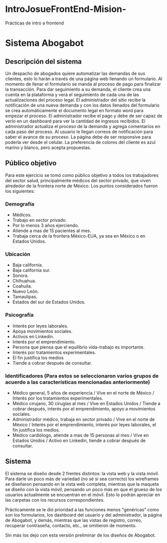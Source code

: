 # IntroJosueFrontEnd-Mision-
Prácticas de intro a frontend

# Sistema Abogabot
## Descripción del sistema
Un despacho de abogados quiere automatizar las demandas de sus clientes, esto lo harán a través de una página web llenando un formulario. Al momento de llenar el formulario se manda al proceso de pago para finalizar la transacción. Para dar seguimiento a su demanda, el cliente crea una cuenta en la plataforma y verá el seguimiento de cada una de las actualizaciones del proceso legal. El administrador del sitio recibe la notificación de una nueva demanda y con los datos llenados del formulario se crea automáticamente el documento legal en formato word para empezar el proceso. El administrador recibe el pago y debe de ser capaz de verlo en un dashboard para ver la cantidad de ingresos recibidos. El administrador actualiza el proceso de la demanda y agrega comentarios en cada paso del proceso. Al usuario le llegan correos de notificación para saber el avance de su proceso. La página debe de ser responsive para poderla ver desde el celular. La preferencia de colores del cliente es azul marino y blanco, pero acepta propuestas.

## Público objetivo
Para este ejercicio se tomó como público objetivo a todos los trabajadores del sector salud, principalmente médicos del sector privado, que viven alrededor de la frontera norte de México. Los puntos considerados fueron los siguientes:

### Demografía  
  * Médicos.
  * Trabajo en sector privado.
  * Por lo menos 3 años ejerciendo.
  * Atiende a mas de 15 pacientes al mes.
  * Trabaja cerca de la frontera México-EUA, ya sea en México o en Estados Unidos.

### Ubicación  
  * Baja california.
  * Baja california sur.
  * Sonora.
  * Chihuahua.
  * Coahuila.
  * Nuevo León.
  * Tamaulipas.
  * Estados del sur de Estados Unidos.

### Psicografía  
  * Interés por leyes laborales.
  * Apoya movimientos sociales.
  * Activos en Linkedin.
  * Interés por el emprendimiento.
  * Persona que piensa que el equilibrio vida-trabajo es importante.
  * Interés por tratamientos experimentales.
  * El fin justifica los medios
  * Tiende a cobrar después de consultar.

### Identificadores (Para estos se seleccionaron varios grupos de acuerdo a las características mencionadas anteriormente)  
  * Médico general, 5 años de experiencia / Vive en el norte de México / Interés por los tratamientos experimentales.
  * Médico cirujano, 30 cirugías al mes / Vive en Estados Unidos / Tiende a cobrar después, interés por el emprendimiento, apoyo a movimientos sociales.
  * Administrador médico, trabaja en sector privado / Vive en el norte de México / Interés por el emprendimiento, interés por leyes laborales, el fin justifica los medios.
  * Médico cardiólogo, atiende a mas de 15 personas al mes / Vive en Estados Unidos / Activo en Linkedin, tiende a cobrar después de consultar.
  
## Sistema
El sistema se diseño desde 2 frentes distintos: la vista web y la vista móvil. Para darle un poco más de variedad (no sé si sea correcto) los wireframes se diseñaron pensando en la vista web completa, mientras que la maqueta se diseño con la vista móvil, pensando un poco más en que el grueso de los usuarios actualmente se encuentran en el móvil. Esto lo podrán apreciar en las carpetas con los recursos correspondientes.

Prácticamente se le dió prioridad a las funciones menos "genéricas" como son los formularios, los dashboard del usuario y del administrador, la página de Abogabot, y demás, mientras que las vistas de registro, correo, recuperar contraseña, contacto, etc., se omitieron de momento.

Sin más los dejo con esta versión preliminar de los diseños de Abogabot.
